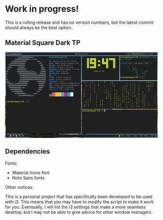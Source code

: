 Work in progress!
===

This is a rolling release and has no version
numbers, but the latest commit should always
be the best option.

Material Square Dark TP
---

![Material Square Dark TP](https://raw.githubusercontent.com/joshua-kent/material-square-polybar/media/Screenshot%20from%202020-07-10%2019-47-23%20EDITED.png)


Dependencies
---

Fonts:

* Material Icons font
* Noto Sans fonts

Other notices:

This is a personal project that has specifically been developed to be used with i3. This means that you may have to modify the script to make it work for you. Eventually, I will list the i3 settings that make a more seamless desktop, but I may not be able to give advice for other window managers.
